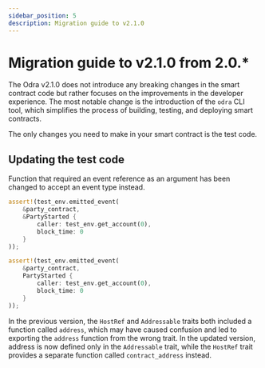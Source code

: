 ```yaml
---
sidebar_position: 5
description: Migration guide to v2.1.0
---
```


# Migration guide to v2.1.0 from 2.0.*

The Odra v2.1.0 does not introduce any breaking changes in the smart contract code but rather focuses on the improvements in the developer experience. The most notable change is the introduction of the `odra` CLI tool, which simplifies the process of building, testing, and deploying smart contracts.

The only changes you need to make in your smart contract is the test code.

## Updating the test code

Function that required an event reference as an argument has been changed to accept an event type instead.

```rust title=before.rs
assert!(test_env.emitted_event(
    &party_contract,
    &PartyStarted {
        caller: test_env.get_account(0),
        block_time: 0
    }
));
```

```rust title=after.rs
assert!(test_env.emitted_event(
    &party_contract,
    PartyStarted {
        caller: test_env.get_account(0),
        block_time: 0
    }
));
```

In the previous version, the `HostRef` and `Addressable` traits both included a function called `address`, which may have caused confusion and led to exporting the `address` function from the wrong trait. In the updated version, address is now defined only in the `Addressable` trait, while the `HostRef` trait provides a separate function called `contract_address` instead.
